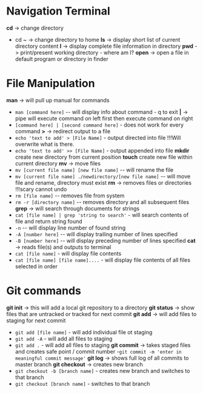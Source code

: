 # Navigation Terminal
**cd** -> change directory
- cd ~ -> change directory to home
**ls** -> display short list of current directory content
**l** -> display complete file information in directory
**pwd** -> print/present working directory - where am I?
**open** -> open a file in default program or directory in finder

# File Manipulation
**man** -> will pull up manual for commands
- `man [command here]` -- will display info about command - q to exit
**|** -> pipe will execute command on left first then execute command on right
- `[command here] | [second command here]` - does not work for every command
**>** -> redirect output to a file
- `echo 'text to add' > [File Name]` - output directed into file  !!!Will overwrite what is there.
- `echo 'text to add' >> [File Name]` - output appended into file
**mkdir** create new directory from current position
**touch** create new file within current directory
**mv** -> move files
- `mv [current file name] [new file name]` -- will rename the file
- `mv [current file name] ./newdirectory/[new file name]` -- will move file and rename, directory must exist 
**rm** -> removes files or directories !!!scary cannot undo
- `rm [file name]` -- removes file from system
- `rm -r [directory name]` -- removes directory and all subsequent files 
**grep** -> will search through documents for strings
- `cat [file name] | grep 'string to search'` - will search contents of file and return string found
- `-n` -- will display line number of found string
- `-A [number here]` -- will display trailing number of lines specified
- `-B [number here]` -- will display preceding number of lines specified
**cat** -> reads file(s) and outputs to terminal
- `cat [file name]` - will display file contents
- `cat [file name] [file name]....` - will display file contents of all files selected in order

# Git commands
**git init** -> this will add a local git repository to a directory
**git status** -> show files that are untracked or tracked for next commit
**git add** -> will add files to staging for next commit
- `git add [file name]` - will add individual file ot staging
- `git add -A` - will add all files to staging
- `git add .` - will add all files to staging
**git commit** -> takes staged files and creates safe point / commit number
-`git commit -m 'enter in meaningful commit message'`
**git log** -> shows full log of all commits to master branch
**git checkout** -> creates new branch
- `git checkout -b [branch name]` - creates new branch and switches to that branch
- `git checkout [branch name]` - switches to that branch